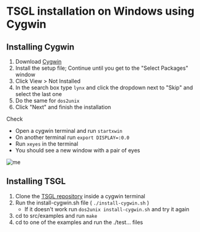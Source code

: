 TSGL installation on Windows using Cygwin
=========================================


Installing Cygwin
-----------------

1. Download [Cygwin](https://www.cygwin.com/)
2. Install the setup file; Continue until you get to the "Select Packages" window
3. Click View > Not Installed
4. In the search box type `lynx` and click the dropdown next to "Skip" and select the last one
5. Do the same for `dos2unix`
6. Click "Next" and finish the installation

Check

- Open a cygwin terminal and run `startxwin`
- On another terminal run `export DISPLAY=:0.0`
- Run `xeyes` in the terminal
- You should see a new window with a pair of eyes

![me](https://github.com/samuelth47/TSGL/blob/master/Cygwin.gif)

Installing TSGL
---------------

1. Clone the [TSGL repository](https://github.com/Calvin-CS/TSGL.git) inside a cygwin terminal
2. Run the install-cygwin.sh file ( `./install-cygwin.sh` )
   - If it doesn't work run `dos2unix install-cygwin.sh` and try it again
2. cd to src/examples and run `make`
3. cd to one of the examples and run the ./test... files
